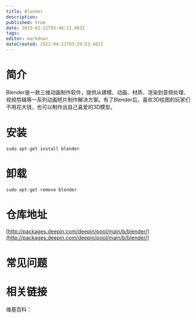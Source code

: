 ```yaml
---
title: Blender
description: 
published: true
date: 2023-02-22T03:46:11.083Z
tags: 
editor: markdown
dateCreated: 2022-04-21T03:29:53.482Z
---
```


# 简介

Blender是一款三维动画制作软件，提供从建模、动画、材质、渲染到音频处理、视频剪辑等一系列动画短片制作解决方案。有了Blender后，喜欢3D绘图的玩家们不用花大钱，也可以制作出自己喜爱的3D模型。

# 安装

`sudo apt-get install blender`

# 卸载

`sudo apt-get remove blender`

# 仓库地址

[http://packages.deepin.com/deepin/pool/main/b/blender/](http://packages.deepin.com/deepin/pool/main/b/blender/)


# 常见问题


# 相关链接

维基百科：
